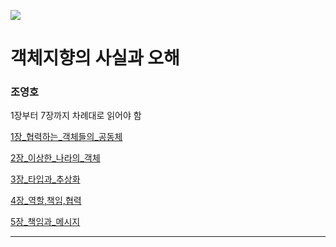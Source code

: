 ![](https://image.yes24.com/momo/TopCate511/MidCate005/51040273.jpg)

# 객체지향의 사실과 오해
### 조영호

1장부터 7장까지 차례대로 읽어야 함

[1장_협력하는_객체들의_공동체](1%EC%9E%A5_%ED%98%91%EB%A0%A5%ED%95%98%EB%8A%94_%EA%B0%9D%EC%B2%B4%EB%93%A4%EC%9D%98_%EA%B3%B5%EB%8F%99%EC%B2%B4.md)

[2장_이상한_나라의_객체](2%EC%9E%A5_%EC%9D%B4%EC%83%81%ED%95%9C_%EB%82%98%EB%9D%BC%EC%9D%98_%EA%B0%9D%EC%B2%B4.md)

[3장_타입과_추상화](3%EC%9E%A5_%ED%83%80%EC%9E%85%EA%B3%BC_%EC%B6%94%EC%83%81%ED%99%94.md)

[4장_역할,책임,협력](4%EC%9E%A5_%EC%97%AD%ED%95%A0%2C%EC%B1%85%EC%9E%84%2C%ED%98%91%EB%A0%A5.md)

[5장_책임과_메시지](5%EC%9E%A5_%EC%B1%85%EC%9E%84%EA%B3%BC_%EB%A9%94%EC%8B%9C%EC%A7%80.md)



---